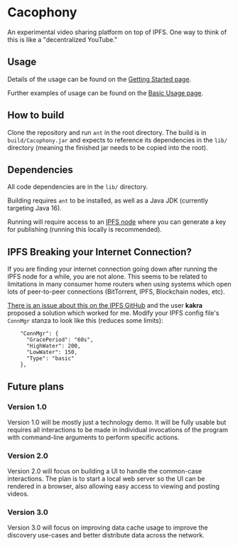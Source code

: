 # Cacophony

An experimental video sharing platform on top of IPFS.  One way to think of this is like a "decentralized YouTube."

## Usage

Details of the usage can be found on the [Getting Started page](https://github.com/jmdisher/Cacophony/wiki/Getting-Started).

Further examples of usage can be found on the [Basic Usage page](https://github.com/jmdisher/Cacophony/wiki/Basic-Usage).

## How to build

Clone the repository and run `ant` in the root directory.  The build is in `build/Cacophony.jar` and expects to reference its dependencies in the `lib/` directory (meaning the finished jar needs to be copied into the root).

## Dependencies

All code dependencies are in the `lib/` directory.

Building requires `ant` to be installed, as well as a Java JDK (currently targeting Java 16).

Running will require access to an [IPFS node](https://ipfs.io/) where you can generate a key for publishing (running this locally is recommended).

## IPFS Breaking your Internet Connection?

If you are finding your internet connection going down after running the IPFS node for a while, you are not alone.  This seems to be related to limitations in many consumer home routers when using systems which open lots of peer-to-peer connections (BitTorrent, IPFS, Blockchain nodes, etc).

[There is an issue about this on the IPFS GitHub](https://github.com/ipfs/go-ipfs/issues/3320) and the user **kakra** proposed a solution which worked for me.  Modify your IPFS config file's `ConnMgr` stanza to look like this (reduces some limits):

```
    "ConnMgr": {
      "GracePeriod": "60s",
      "HighWater": 200,
      "LowWater": 150,
      "Type": "basic"
    },
```

## Future plans

### Version 1.0

Version 1.0 will be mostly just a technology demo.  It will be fully usable but requires all interactions to be made in individual invocations of the program with command-line arguments to perform specific actions.

### Version 2.0

Version 2.0 will focus on building a UI to handle the common-case interactions.  The plan is to start a local web server so the UI can be rendered in a browser, also allowing easy access to viewing and posting videos.

### Version 3.0

Version 3.0 will focus on improving data cache usage to improve the discovery use-cases and better distribute data across the network.

